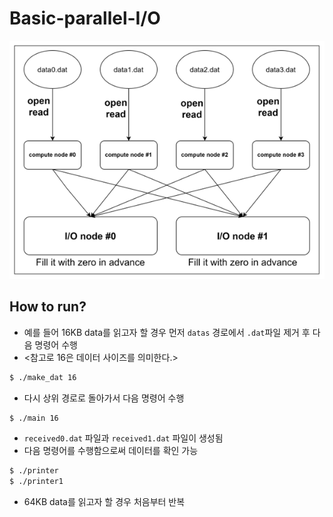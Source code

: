 # Basic-parallel-I/O

![diagram](./images/diagram.png)

## How to run?
- 예를 들어 16KB data를 읽고자 할 경우 먼저 `datas` 경로에서 `.dat`파일 제거 후 다음 명령어 수행
- <참고로 16은 데이터 사이즈를 의미한다.>
```bash
$ ./make_dat 16
```

- 다시 상위 경로로 돌아가서 다음 명령어 수행
```bash
$ ./main 16
```

- `received0.dat` 파일과 `received1.dat` 파일이 생성됨
- 다음 명령어를 수행함으로써 데이터를 확인 가능
```bash
$ ./printer
$ ./printer1
```

- 64KB data를 읽고자 할 경우 처음부터 반복
